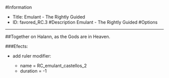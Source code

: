 #Information
 - Title: Emulant - The Rightly Guided
 - ID: favored_RC.3
#Description
Emulant - The Rightly Guided
#Options

___
##Together on Halann, as the Gods are in Heaven.

###Efects:<ul><li>add ruler modifier:</li><ul><li>name = RC_emulant_castellos_2</li><li>duration = -1</li></ul></ul>
